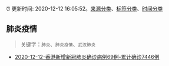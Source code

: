 :alarm_clock: 更新时间: 2020-12-12 16:05:52。[来源分类](../README.md)、[标签分类](../TAGS.md)、[时间分类](../TIMELINE.md)

## 肺炎疫情


> 关键字：`肺炎`、`肺炎疫情`、`武汉肺炎`



- [2020-12-12-香港新增新冠肺炎确诊病例69例-累计确诊7446例](http://app.cctv.com/special/cportal/detail/arti/index.html?id=ArtiDKnpDhPiAh7ACIR8jPRE201212&isfromapp=1) 